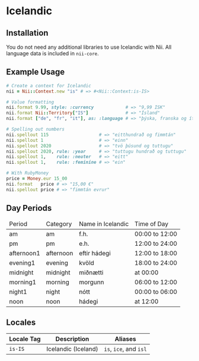 <!-- This file has been generated. Source: src/docs/languages/_template.md.erb -->

# Icelandic

## Installation

You do not need any additional libraries to use Icelandic with Nii.
All language data is included in `nii-core`.

## Example Usage

``` ruby
# Create a context for Icelandic
nii = Nii::Context.new "is" # => #<Nii::Context:is-IS>

# Value formatting
nii.format 9.99, style: :currency            # => "9,99 ISK"
nii.format Nii::Territory["IS"]              # => "Ísland"
nii.format ["de", "fr", "it"], as: :language # => "þýska, franska og ítalska"

# Spelling out numbers
nii.spellout 115                   # => "eitt­hundrað og fimmtán"
nii.spellout 1                     # => "einn"
nii.spellout 2020                  # => "tvö þúsund og tuttugu"
nii.spellout 2020, rule: :year     # => "tuttugu hundrað og tuttugu"
nii.spellout 1,    rule: :neuter   # => "eitt"
nii.spellout 1,    rule: :feminine # => "ein"

# With RubyMoney
price = Money.eur 15_00
nii.format   price # => "15,00 €"
nii.spellout price # => "fimmtán evrur"
```

## Day Periods


<table>
  <thead>
    <tr>
      <td>Period</td>
      <td>Category</td>
      <td>Name in Icelandic</td>
      <td>Time of Day</td>
    </tr>
  </thead>
  <tbody>
    <tr>
      <td>am</td>
      <td>am</td>
      <td>f.h.</td>
      <td>00:00 to 12:00</td>
    </tr>
    <tr>
      <td>pm</td>
      <td>pm</td>
      <td>e.h.</td>
      <td>12:00 to 24:00</td>
    </tr>
    <tr>
      <td>afternoon1</td>
      <td>afternoon</td>
      <td>eftir hádegi</td>
      <td>12:00 to 18:00</td>
    </tr>
    <tr>
      <td>evening1</td>
      <td>evening</td>
      <td>kvöld</td>
      <td>18:00 to 24:00</td>
    </tr>
    <tr>
      <td>midnight</td>
      <td>midnight</td>
      <td>miðnætti</td>
      <td>at 00:00</td>
    </tr>
    <tr>
      <td>morning1</td>
      <td>morning</td>
      <td>morgunn</td>
      <td>06:00 to 12:00</td>
    </tr>
    <tr>
      <td>night1</td>
      <td>night</td>
      <td>nótt</td>
      <td>00:00 to 06:00</td>
    </tr>
    <tr>
      <td>noon</td>
      <td>noon</td>
      <td>hádegi</td>
      <td>at 12:00</td>
    </tr>
  </tbody>
</table>



## Locales

<table>
  <thead>
    <tr>
      <th>Locale Tag</th>
      <th>Description</th>
      <th>Aliases</th>
    </tr>
  </thead>
  <tbody>
    <tr>
      <td><code>is-IS</code></td>
      <td>Icelandic (Iceland)</td>
      <td><code>is</code>, <code>ice</code>, and <code>isl</code></td>
    </tr>
  </tbody>
</table>

